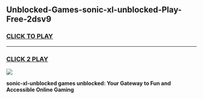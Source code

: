 
## Unblocked-Games-sonic-xl-unblocked-Play-Free-2dsv9
<h3>
<a href="https://premium76.site?title=sonic-xl-unblocked&ref=10A">CLICK TO PLAY</a></h3>
<hr>

<h3>
<a href="https://premium76.site?title=sonic-xl-unblocked&ref=10A">CLICK 2 PLAY</a>
  
</h3>

<a href="https://premium76.site?title=sonic-xl-unblocked&ref=10A"><img src="https://clearcache.store/games.png"></a>


**sonic-xl-unblocked games unblocked: Your Gateway to Fun and Accessible Online Gaming**
